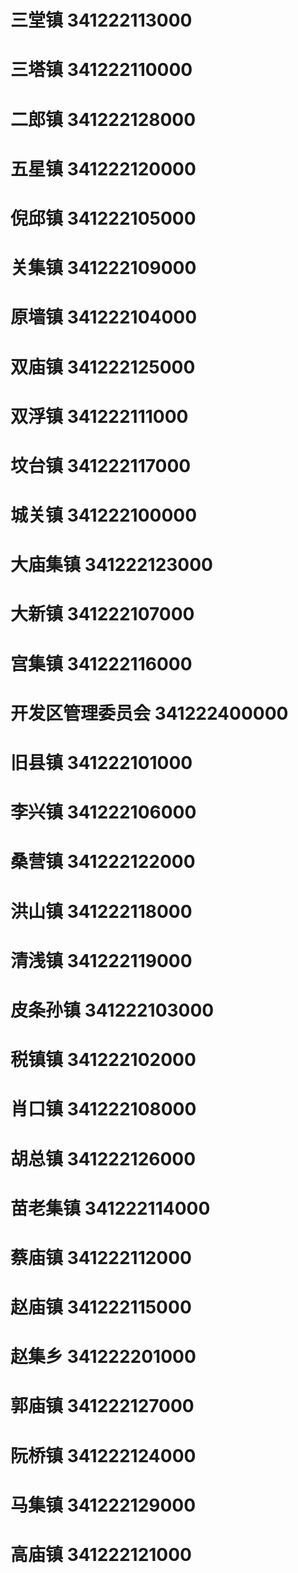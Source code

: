 # 三堂镇 341222113000
# 三塔镇 341222110000
# 二郎镇 341222128000
# 五星镇 341222120000
# 倪邱镇 341222105000
# 关集镇 341222109000
# 原墙镇 341222104000
# 双庙镇 341222125000
# 双浮镇 341222111000
# 坟台镇 341222117000
# 城关镇 341222100000
# 大庙集镇 341222123000
# 大新镇 341222107000
# 宫集镇 341222116000
# 开发区管理委员会 341222400000
# 旧县镇 341222101000
# 李兴镇 341222106000
# 桑营镇 341222122000
# 洪山镇 341222118000
# 清浅镇 341222119000
# 皮条孙镇 341222103000
# 税镇镇 341222102000
# 肖口镇 341222108000
# 胡总镇 341222126000
# 苗老集镇 341222114000
# 蔡庙镇 341222112000
# 赵庙镇 341222115000
# 赵集乡 341222201000
# 郭庙镇 341222127000
# 阮桥镇 341222124000
# 马集镇 341222129000
# 高庙镇 341222121000
